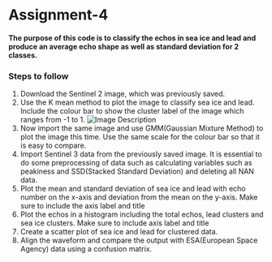 # Assignment-4
#### The purpose of this code is to classify the echos in sea ice and lead and produce an average echo shape as well as standard deviation for 2 classes.

### Steps to follow
1. Download the Sentinel 2 image, which was previously saved.
2. Use the K mean method to plot the image to classify sea ice and lead. Include the colour bar to show the cluster label of the image which ranges from -1 to 1. ![Image Description]()
3. Now import the same image and use GMM(Gaussian Mixture Method) to plot the image this time. Use the same scale for the colour bar so that it is easy to compare.
4. Import Sentinel 3 data from the previously saved image. It is essential to do some preprocessing of data such as calculating variables such as peakiness and SSD(Stacked Standard Deviation) and deleting all NAN data.
5. Plot the mean and standard deviation of sea ice and lead with echo number on the x-axis and deviation from the mean on the y-axis. Make sure to include the axis label and title
6. Plot the echos in a histogram including the total echos, lead clusters and sea ice clusters. Make sure to include axis label and title
7. Create a scatter plot of sea ice and lead for clustered data.
8. Align the waveform and compare the output with ESA(European Space Agency) data using a confusion matrix.
